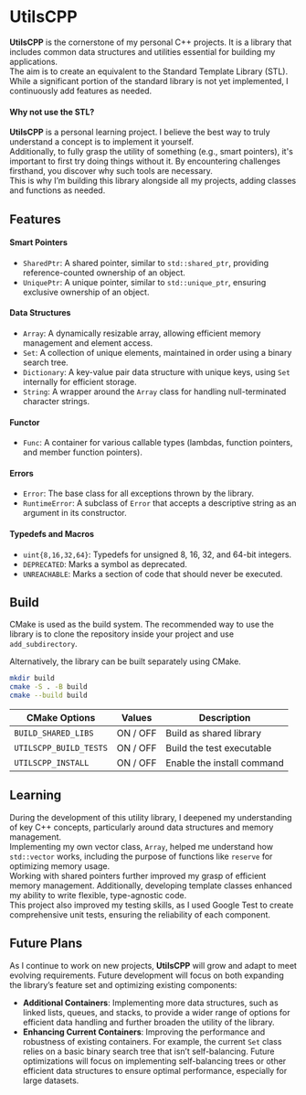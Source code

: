 UtilsCPP
========

**UtilsCPP** is the cornerstone of my personal C++ projects. It is a library that includes common data structures and utilities essential for building my applications.  
The aim is to create an equivalent to the Standard Template Library (STL). While a significant portion of the standard library is not yet implemented, I continuously add features as needed.

#### Why not use the STL?

**UtilsCPP** is a personal learning project. I believe the best way to truly understand a concept is to implement it yourself.  
Additionally, to fully grasp the utility of something (e.g., smart pointers), it's important to first try doing things without it. By encountering challenges firsthand, you discover why such tools are necessary.  
This is why I’m building this library alongside all my projects, adding classes and functions as needed.

Features
--------

#### Smart Pointers

- `SharedPtr`: A shared pointer, similar to `std::shared_ptr`, providing reference-counted ownership of an object.
- `UniquePtr`: A unique pointer, similar to `std::unique_ptr`, ensuring exclusive ownership of an object.

#### Data Structures

- `Array`: A dynamically resizable array, allowing efficient memory management and element access.
- `Set`: A collection of unique elements, maintained in order using a binary search tree.
- `Dictionary`: A key-value pair data structure with unique keys, using `Set` internally for efficient storage.
- `String`: A wrapper around the `Array` class for handling null-terminated character strings.

#### Functor

- `Func`: A container for various callable types (lambdas, function pointers, and member function pointers).

#### Errors

- `Error`: The base class for all exceptions thrown by the library.
- `RuntimeError`: A subclass of `Error` that accepts a descriptive string as an argument in its constructor.

#### Typedefs and Macros

- `uint{8,16,32,64}`: Typedefs for unsigned 8, 16, 32, and 64-bit integers.
- `DEPRECATED`: Marks a symbol as deprecated.
- `UNREACHABLE`: Marks a section of code that should never be executed.

Build
-----

CMake is used as the build system. The recommended way to use the library is to clone the repository inside your project and use `add_subdirectory`.

Alternatively, the library can be built separately using CMake.

```sh
mkdir build
cmake -S . -B build
cmake --build build
```

| CMake Options         | Values   | Description                |
|-----------------------|----------|----------------------------|
| `BUILD_SHARED_LIBS`   | ON / OFF | Build as shared library    |
| `UTILSCPP_BUILD_TESTS`| ON / OFF | Build the test executable  |
| `UTILSCPP_INSTALL`    | ON / OFF | Enable the install command |

Learning
--------

During the development of this utility library, I deepened my understanding of key C++ concepts, particularly around data structures and memory management.  
Implementing my own vector class, `Array`, helped me understand how `std::vector` works, including the purpose of functions like `reserve` for optimizing memory usage.  
Working with shared pointers further improved my grasp of efficient memory management. Additionally, developing template classes enhanced my ability to write flexible, type-agnostic code.  
This project also improved my testing skills, as I used Google Test to create comprehensive unit tests, ensuring the reliability of each component.

Future Plans
------------

As I continue to work on new projects, **UtilsCPP** will grow and adapt to meet evolving requirements. Future development will focus on both expanding the library’s feature set and optimizing existing components:

- **Additional Containers**: Implementing more data structures, such as linked lists, queues, and stacks, to provide a wider range of options for efficient data handling and further broaden the utility of the library.
- **Enhancing Current Containers**: Improving the performance and robustness of existing containers. For example, the current `Set` class relies on a basic binary search tree that isn’t self-balancing. Future optimizations will focus on implementing self-balancing trees or other efficient data structures to ensure optimal performance, especially for large datasets.